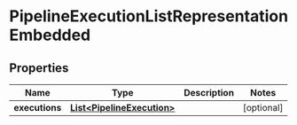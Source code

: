 

# PipelineExecutionListRepresentationEmbedded

## Properties

Name | Type | Description | Notes
------------ | ------------- | ------------- | -------------
**executions** | [**List&lt;PipelineExecution&gt;**](PipelineExecution.md) |  |  [optional]




